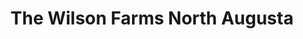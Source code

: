 ---
title: "The Wilson Farms North Augusta"
url: /north-augusta/the-wilson-farms-north-augusta/
shop: farm
---